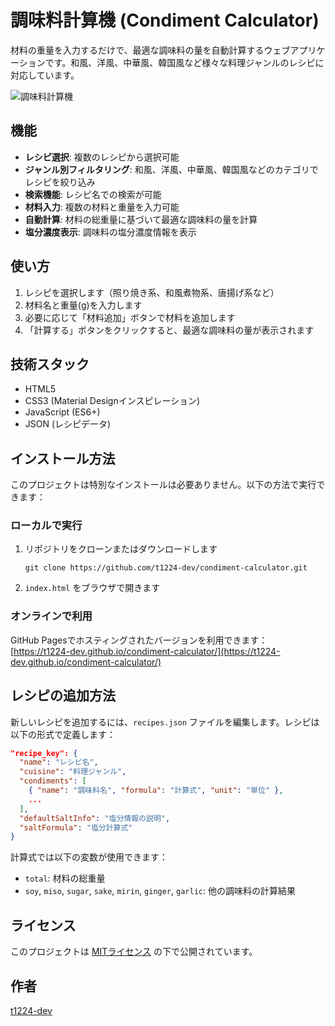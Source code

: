 # 調味料計算機 (Condiment Calculator)

材料の重量を入力するだけで、最適な調味料の量を自動計算するウェブアプリケーションです。和風、洋風、中華風、韓国風など様々な料理ジャンルのレシピに対応しています。

![調味料計算機](favicon.ico)

## 機能

- **レシピ選択**: 複数のレシピから選択可能
- **ジャンル別フィルタリング**: 和風、洋風、中華風、韓国風などのカテゴリでレシピを絞り込み
- **検索機能**: レシピ名での検索が可能
- **材料入力**: 複数の材料と重量を入力可能
- **自動計算**: 材料の総重量に基づいて最適な調味料の量を計算
- **塩分濃度表示**: 調味料の塩分濃度情報を表示

## 使い方

1. レシピを選択します（照り焼き系、和風煮物系、唐揚げ系など）
2. 材料名と重量(g)を入力します
3. 必要に応じて「材料追加」ボタンで材料を追加します
4. 「計算する」ボタンをクリックすると、最適な調味料の量が表示されます

## 技術スタック

- HTML5
- CSS3 (Material Designインスピレーション)
- JavaScript (ES6+)
- JSON (レシピデータ)

## インストール方法

このプロジェクトは特別なインストールは必要ありません。以下の方法で実行できます：

### ローカルで実行

1. リポジトリをクローンまたはダウンロードします
   ```
   git clone https://github.com/t1224-dev/condiment-calculator.git
   ```

2. `index.html` をブラウザで開きます

### オンラインで利用

GitHub Pagesでホスティングされたバージョンを利用できます：
[https://t1224-dev.github.io/condiment-calculator/](https://t1224-dev.github.io/condiment-calculator/)

## レシピの追加方法

新しいレシピを追加するには、`recipes.json` ファイルを編集します。レシピは以下の形式で定義します：

```json
"recipe_key": {
  "name": "レシピ名",
  "cuisine": "料理ジャンル",
  "condiments": [
    { "name": "調味料名", "formula": "計算式", "unit": "単位" },
    ...
  ],
  "defaultSaltInfo": "塩分情報の説明",
  "saltFormula": "塩分計算式"
}
```

計算式では以下の変数が使用できます：
- `total`: 材料の総重量
- `soy`, `miso`, `sugar`, `sake`, `mirin`, `ginger`, `garlic`: 他の調味料の計算結果

## ライセンス

このプロジェクトは [MITライセンス](LICENSE) の下で公開されています。

## 作者

[t1224-dev](https://github.com/t1224-dev)
